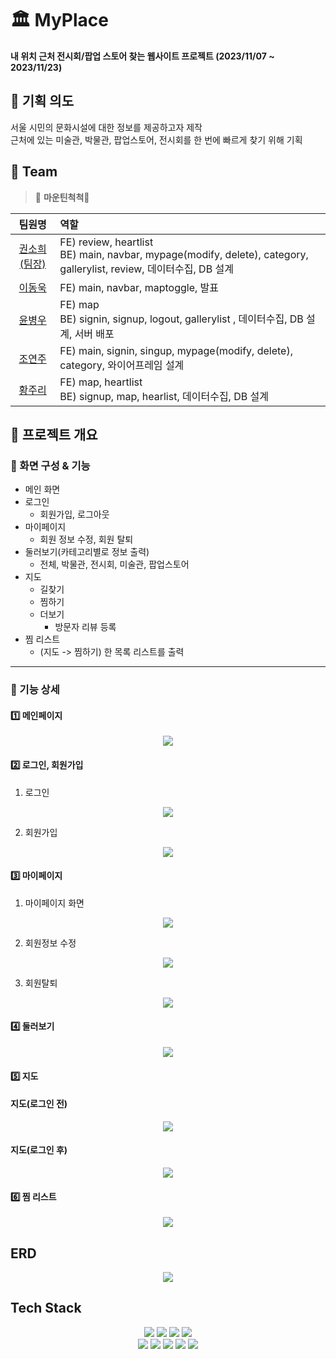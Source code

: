 # 🏛 MyPlace

**내 위치 근처 전시회/팝업 스토어 찾는 웹사이트 프로젝트 (2023/11/07 ~ 2023/11/23)**

## 📁 기획 의도

서울 시민의 문화시설에 대한 정보를 제공하고자 제작 <br>
근처에 있는 미술관, 박물관, 팝업스토어, 전시회를 한 번에 빠르게 찾기 위해 기획

## 🌱 Team

> 🌳 **마운틴척척**🌳

|                  팀원명                   | 역할                                                                                                                     |
| :---------------------------------------: | :----------------------------------------------------------------------------------------------------------------------- |
| [권소희(팀장)](https://github.com/Aru428) | FE) review, heartlist <br/> BE) main, navbar, mypage(modify, delete), category, gallerylist, review, 데이터수집, DB 설계 |
|   [이동욱](https://github.com/ldw0123)    | FE) main, navbar, maptoggle, 발표                                                                                        |
|  [윤병우](https://github.com/yoonbung12)  | FE) map <br/> BE) signin, signup, logout, gallerylist , 데이터수집, DB 설계, 서버 배포                                   |
|   [조연주](https://github.com/J-Yeonju)   | FE) main, signin, singup, mypage(modify, delete), category, 와이어프레임 설계                                            |
|  [황주리](https://github.com/joojooring)  | FE) map, heartlist <br/> BE) signup, map, hearlist, 데이터수집, DB 설계                                                  |

## 📁 프로젝트 개요

### 📂 화면 구성 & 기능

- 메인 화면
- 로그인
  - 회원가입, 로그아웃
- 마이페이지
  - 회원 정보 수정, 회원 탈퇴
- 둘러보기(카테고리별로 정보 출력)
  - 전체, 박물관, 전시회, 미술관, 팝업스토어
- 지도
  - 길찾기
  - 찜하기
  - 더보기
    - 방문자 리뷰 등록
- 찜 리스트
  - (지도 -> 찜하기) 한 목록 리스트를 출력

---

### 📂 기능 상세

#### 1️⃣ 메인페이지

<div align="center">
	<img src="/app/static/img/main.jpg">
</div>

#### 2️⃣ 로그인, 회원가입

1. 로그인
<div align="center">
	<img src="/app/static/img/login.jpg">
</div>

2. 회원가입
<div align="center">
	<img src="/app/static/img/singup.jpg">
</div>

#### 3️⃣ 마이페이지

1. 마이페이지 화면
<div align="center">
	<img src="/app/static/img/mypage.jpg">
</div>

2. 회원정보 수정
<div align="center">
	<img src="/app/static/img/info1.jpg">
</div>

3. 회원탈퇴
<div align="center">
	<img src="/app/static/img/info2.jpg">
</div>

#### 4️⃣ 둘러보기

<div align="center">
	<img src="/app/static/img/list.png">
</div>

#### 5️⃣ 지도

#### 지도(로그인 전)

<div align="center">
	<img src="/app/static/img/map.jpg">
</div>

#### 지도(로그인 후)

<div align="center">
	<img src="/app/static/img/map(login).jpg">
</div>

#### 6️⃣ 찜 리스트

<div align="center">
	<img src="/app/static/img/heart.jpg">
</div>

## ERD

<div align="center">
	<img src="/app/static/img/erd.png">
</div>

## Tech Stack

<div align="center">
	<img src="https://img.shields.io/badge/HTML5-E34F26?style=flat&logo=HTML5&logoColor=white" />
	<img src="https://img.shields.io/badge/CSS3-1572B6?style=flat&logo=CSS3&logoColor=white" />
	<img src="https://img.shields.io/badge/JavaScript-F7DF1E?style=flat&logo=JavaScript&logoColor=white" />
	<img src="https://img.shields.io/badge/jQuery-0769AD?style=flat&logo=jQuery&logoColor=white" />
	<br>
	<img src="https://img.shields.io/badge/MySQL-4479A1?style=flat&logo=MySQL&logoColor=white" />
	<img src="https://img.shields.io/badge/Visual%20Studio%20Code-007ACC?style=flat&logo=VisualStudioCode&logoColor=white" />
<img src="https://img.shields.io/badge/GitHub-181717?style=flat&logo=GitHub&logoColor=white" />
<img src="https://img.shields.io/badge/Bootstrap-7952B3?style=flat&logo=Bootstrap&logoColor=white" />
<img src="https://img.shields.io/badge/nodedotjs-339933?style=flat&logo=nodedotjs&logoColor=white" />
</div>
<br>
